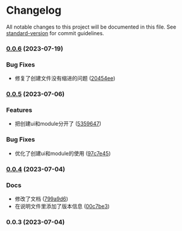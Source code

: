 # Changelog

All notable changes to this project will be documented in this file. See [standard-version](https://github.com/conventional-changelog/standard-version) for commit guidelines.

### [0.0.6](https://github.com/juziguantou/vscodePlugin/compare/v0.0.5...v0.0.6) (2023-07-19)


### Bug Fixes

* 修复了创建文件没有缩进的问题 ([20454ee](https://github.com/juziguantou/vscodePlugin/commit/20454eeebcb89c8354bc7e3a064d13d8a911877b))

### [0.0.5](https://github.com/juziguantou/vscodePlugin/compare/v0.0.4...v0.0.5) (2023-07-06)


### Features

* 把创建ui和module分开了 ([5359647](https://github.com/juziguantou/vscodePlugin/commit/535964723060eb27443895d3d13620fcf9dc4864))


### Bug Fixes

* 优化了创建ui和module的使用 ([97c7e45](https://github.com/juziguantou/vscodePlugin/commit/97c7e45e4846432a126075363d6f906a5d9e3198))

### [0.0.4](https://github.com/juziguantou/vscodePlugin/compare/v0.0.3...v0.0.4) (2023-07-04)


### Docs

* 修改了文档 ([799a9d6](https://github.com/juziguantou/vscodePlugin/commit/799a9d66c397f6bb80c1d235fa46b90061ea4f26))
* 在说明文件里添加了版本信息 ([00c7be3](https://github.com/juziguantou/vscodePlugin/commit/00c7be38b704ba0fb3ee7b2e680323ed03594fad))

### 0.0.3 (2023-07-04)

